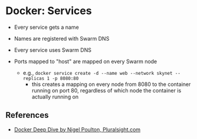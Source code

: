 # Docker: Services

- Every service gets a name
- Names are registered with Swarm DNS
- Every service uses Swarm DNS

- Ports mapped to "host" are mapped on every Swarm node
  - e.g., `docker service create -d --name web --network skynet --replicas 1 -p 8080:80`
    - this creates a mapping on every node from 8080 to the container running
      on port 80, regardless of which node the container is actually running
      on

## References

- [Docker Deep Dive by Nigel Poulton, Pluralsight.com](https://www.pluralsight.com/courses/docker-deep-dive-update)
